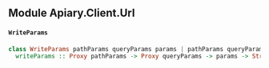 ## Module Apiary.Client.Url

#### `WriteParams`

``` purescript
class WriteParams pathParams queryParams params | pathParams queryParams -> params where
  writeParams :: Proxy pathParams -> Proxy queryParams -> params -> String -> String
```


